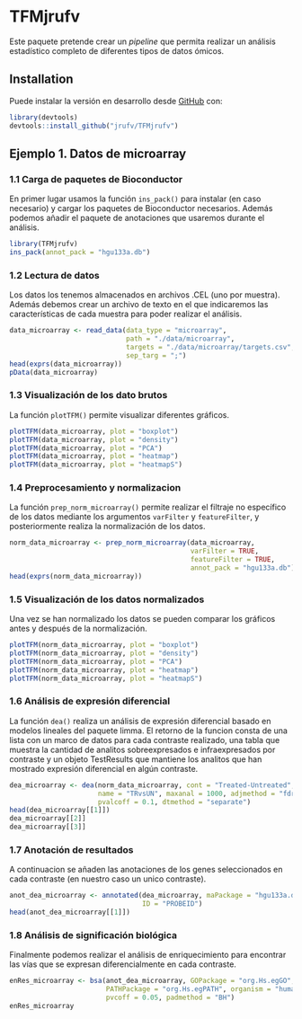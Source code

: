 
<!-- README.md is generated from README.Rmd. Please edit that file -->

# TFMjrufv

<!-- badges: start -->
<!-- badges: end -->

Este paquete pretende crear un *pipeline* que permita realizar un
análisis estadístico completo de diferentes tipos de datos ómicos.

## Installation

Puede instalar la versión en desarrollo desde
[GitHub](https://github.com) con:

``` r
library(devtools)
devtools::install_github("jrufv/TFMjrufv")
```

## Ejemplo 1. Datos de microarray

### 1.1 Carga de paquetes de Bioconductor

En primer lugar usamos la función `ins_pack()` para instalar (en caso
necesario) y cargar los paquetes de Bioconductor necesarios. Además
podemos añadir el paquete de anotaciones que usaremos durante el
análisis.

``` r
library(TFMjrufv)
ins_pack(annot_pack = "hgu133a.db")
```

### 1.2 Lectura de datos

Los datos los tenemos almacenados en archivos .CEL (uno por muestra).
Además debemos crear un archivo de texto en el que indicaremos las
características de cada muestra para poder realizar el análisis.

``` r
data_microarray <- read_data(data_type = "microarray",
                             path = "./data/microarray",
                             targets = "./data/microarray/targets.csv",
                             sep_targ = ";")
head(exprs(data_microarray))
pData(data_microarray)
```

### 1.3 Visualización de los dato brutos

La función `plotTFM()` permite visualizar diferentes gráficos.

``` r
plotTFM(data_microarray, plot = "boxplot")
plotTFM(data_microarray, plot = "density")
plotTFM(data_microarray, plot = "PCA")
plotTFM(data_microarray, plot = "heatmap")
plotTFM(data_microarray, plot = "heatmapS")
```

### 1.4 Preprocesamiento y normalizacion

La función `prep_norm_microarray()` permite realizar el filtraje no
específico de los datos mediante los argumentos `varFilter` y
`featureFilter`, y posteriormente realiza la normalización de los datos.

``` r
norm_data_microarray <- prep_norm_microarray(data_microarray,
                                             varFilter = TRUE,
                                             featureFilter = TRUE,
                                             annot_pack = "hgu133a.db")
head(exprs(norm_data_microarray))
```

### 1.5 Visualización de los datos normalizados

Una vez se han normalizado los datos se pueden comparar los gráficos
antes y después de la normalización.

``` r
plotTFM(norm_data_microarray, plot = "boxplot")
plotTFM(norm_data_microarray, plot = "density")
plotTFM(norm_data_microarray, plot = "PCA")
plotTFM(norm_data_microarray, plot = "heatmap")
plotTFM(norm_data_microarray, plot = "heatmapS")
```

### 1.6 Análisis de expresión diferencial

La función `dea()` realiza un análisis de expresión diferencial basado
en modelos lineales del paquete limma. El retorno de la funcion consta
de una lista con un marco de datos para cada contraste realizado, una
tabla que muestra la cantidad de analitos sobreexpresados e
infraexpresados por contraste y un objeto TestResults que mantiene los
analitos que han mostrado expresión diferencial en algún contraste.

``` r
dea_microarray <- dea(norm_data_microarray, cont = "Treated-Untreated",
                      name = "TRvsUN", maxanal = 1000, adjmethod = "fdr",
                      pvalcoff = 0.1, dtmethod = "separate")
head(dea_microarray[[1]])
dea_microarray[[2]]
dea_microarray[[3]]
```

### 1.7 Anotación de resultados

A continuacion se añaden las anotaciones de los genes seleccionados en
cada contraste (en nuestro caso un unico contraste).

``` r
anot_dea_microarray <- annotated(dea_microarray, maPackage = "hgu133a.db",
                                 ID = "PROBEID")
head(anot_dea_microarray[[1]])
```

### 1.8 Análisis de significación biológica

Finalmente podemos realizar el análisis de enriquecimiento para
encontrar las vías que se expresan diferencialmente en cada contraste.

``` r
enRes_microarray <- bsa(anot_dea_microarray, GOPackage = "org.Hs.egGO",
                        PATHPackage = "org.Hs.egPATH", organism = "human",
                        pvcoff = 0.05, padmethod = "BH")
enRes_microarray
```
